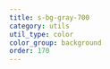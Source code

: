 ```yaml
---
title: s-bg-gray-700
category: utils
util_type: color
color_group: background
order: 170
---
```

<div class="s-bg-gray-700"></div>
